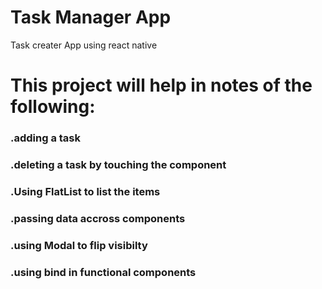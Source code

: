 #  Task Manager App
Task creater App using react native


#  This project will help in notes of the following:

### .adding a task 
### .deleting a task by touching the component
### .Using FlatList to list the items
### .passing data accross components 
### .using Modal to flip visibilty 
### .using bind in functional components
